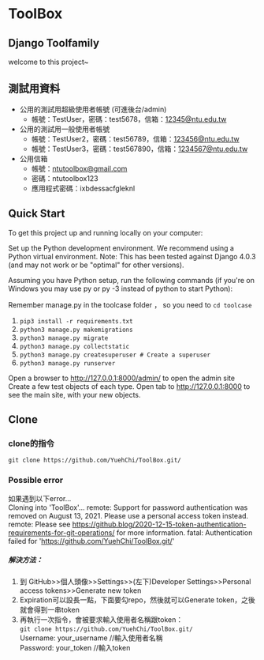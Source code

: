 # ToolBox
## Django Toolfamily
welcome to this project~

## 測試用資料
- 公用的測試用超級使用者帳號 (可進後台/admin)
    - 帳號：TestUser，密碼：test5678，信箱：12345@ntu.edu.tw
- 公用的測試用一般使用者帳號
    - 帳號：TestUser2，密碼：test56789，信箱：123456@ntu.edu.tw
    - 帳號：TestUser3，密碼：test567890，信箱：1234567@ntu.edu.tw
- 公用信箱
    - 帳號：ntutoolbox@gmail.com
    - 密碼：ntutoolbox123
    - 應用程式密碼：ixbdessacfgleknl

## Quick Start
To get this project up and running locally on your computer:

Set up the Python development environment. We recommend using a Python virtual environment.
Note: This has been tested against Django 4.0.3 (and may not work or be "optimal" for other versions).

Assuming you have Python setup, run the following commands (if you're on Windows you may use py or py -3 instead of python to start Python):

Remember manage.py in the toolcase folder ， so you need to `cd toolcase`
1. `pip3 install -r requirements.txt`
2. `python3 manage.py makemigrations`
3. `python3 manage.py migrate`
4. `python3 manage.py collectstatic`
5. `python3 manage.py createsuperuser # Create a superuser`
6. `python3 manage.py runserver`

Open a browser to http://127.0.0.1:8000/admin/ to open the admin site
Create a few test objects of each type.
Open tab to http://127.0.0.1:8000 to see the main site, with your new objects.

## Clone
### clone的指令
`git clone https://github.com/YuehChi/ToolBox.git/`

### Possible error
如果遇到以下error...  
Cloning into 'ToolBox'...
remote: Support for password authentication was removed on August 13, 2021. Please use a personal access token instead.
remote: Please see https://github.blog/2020-12-15-token-authentication-requirements-for-git-operations/ for more information.
fatal: Authentication failed for 'https://github.com/YuehChi/ToolBox.git/'

##### 解決方法：
1. 到 GitHub>>個人頭像>>Settings>>(左下)Developer Settings>>Personal access tokens>>Generate new token
2. Expiration可以設長一點，下面要勾repo，然後就可以Generate token，之後就會得到一串token
3. 再執行一次指令，會被要求輸入使用者名稱跟token：  
`git clone https://github.com/YuehChi/ToolBox.git/`  
Username: your_username //輸入使用者名稱  
Password: your_token //輸入token

